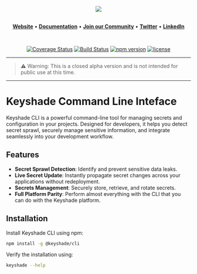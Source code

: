 <div align="center">
  <a href="https://keyshade.xyz/">
    <img src="https://github.com/user-attachments/assets/a40b8d80-f55f-43d1-bc12-3363f320dabc" />
  </a>
</div>

<br/>

<p align="center">
    <a href="https://www.keyshade.xyz?ref=github" target="_blank"><b>Website</b></a> •
    <a href="https://docs.keyshade.xyz/" target="_blank"><b>Documentation</b></a> •
    <a href="https://discord.gg/dh8F3Dzt" target="_blank"><b>Join our Community</b></a> • 
    <a href="https://twitter.com/keyshade_xyz" target="_blank"><b>Twitter</b></a> • 
    <a href="https://www.linkedin.com/company/keyshade-xyz/" target="_blank"><b>LinkedIn</b></a>
</p>

<br/>

<div align="center">

[![Coverage Status](https://codecov.io/gh/keyshade-xyz/keyshade/branch/develop/graph/badge.svg)](https://app.codecov.io/gh/keyshade-xyz/keyshade)
[![Build Status](https://github.com/keyshade-xyz/keyshade/actions/workflows/deploy-cli.yml/badge.svg?branch=master)](https://github.com/keyshade-xyz/keyshade/actions/workflows/deploy-cli.yml)
[![npm version](https://img.shields.io/npm/v/@keyshade/cli.svg)](https://www.npmjs.com/package/@keyshade/cli?activeTab=versions)
[![license](https://img.shields.io/github/license/keyshade-xyz/keyshade.svg)](https://github.com/keyshade-xyz/keyshade/blob/develop/LICENSE)

</div>

---

> ⚠️ Warning: This is a closed alpha version and is not intended for public use at this time.

---

# Keyshade Command Line Inteface

Keyshade CLI is a powerful command-line tool for managing secrets and configuration in your projects. Designed for developers, it helps you detect secret sprawl, securely manage sensitive information, and integrate seamlessly into your development workflow.

## Features
- **Secret Sprawl Detection**: Identify and prevent sensitive data leaks.
- **Live Secret Update**: Instantly propagate secret changes across your applications without redeployment.
- **Secrets Management**: Securely store, retrieve, and rotate secrets.
- **Full Platform Parity**: Perform almost everything with the CLI that you can do with the Keyshade platform.

## Installation
Install Keyshade CLI using npm:
```sh
npm install -g @keyshade/cli
```
Verify the installation using:
```sh
keyshade --help
```
